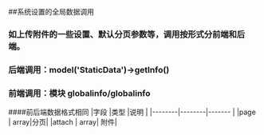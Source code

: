 ##系统设置的全局数据调用
### 如上传附件的一些设置、默认分页参数等，调用按形式分前端和后端。
### 后端调用：model('StaticData')->getInfo()
### 前端调用：模块 globalinfo/globalinfo


####前后端数据格式相同
|字段  |类型  |说明  |
|--------|--------|------- |
|page  | array|分页|
|attach   | array| 附件|